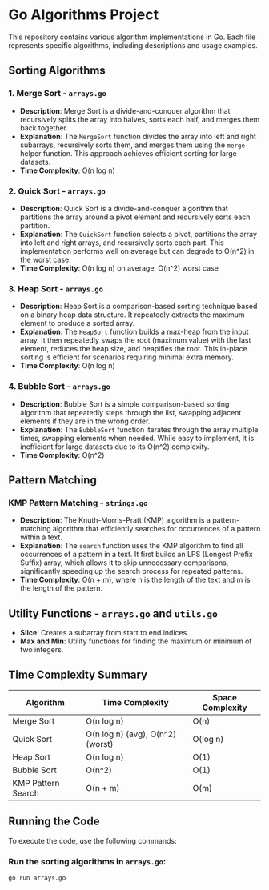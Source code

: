 # Go Algorithms Project

This repository contains various algorithm implementations in Go. Each file represents specific algorithms, including descriptions and usage examples.

## Sorting Algorithms

### 1. Merge Sort - `arrays.go`
- **Description**: Merge Sort is a divide-and-conquer algorithm that recursively splits the array into halves, sorts each half, and merges them back together.
- **Explanation**: The `MergeSort` function divides the array into left and right subarrays, recursively sorts them, and merges them using the `merge` helper function. This approach achieves efficient sorting for large datasets.
- **Time Complexity**: O(n log n)

### 2. Quick Sort - `arrays.go`
- **Description**: Quick Sort is a divide-and-conquer algorithm that partitions the array around a pivot element and recursively sorts each partition.
- **Explanation**: The `QuickSort` function selects a pivot, partitions the array into left and right arrays, and recursively sorts each part. This implementation performs well on average but can degrade to O(n^2) in the worst case.
- **Time Complexity**: O(n log n) on average, O(n^2) worst case

### 3. Heap Sort - `arrays.go`
- **Description**: Heap Sort is a comparison-based sorting technique based on a binary heap data structure. It repeatedly extracts the maximum element to produce a sorted array.
- **Explanation**: The `HeapSort` function builds a max-heap from the input array. It then repeatedly swaps the root (maximum value) with the last element, reduces the heap size, and heapifies the root. This in-place sorting is efficient for scenarios requiring minimal extra memory.
- **Time Complexity**: O(n log n)

### 4. Bubble Sort - `arrays.go`
- **Description**: Bubble Sort is a simple comparison-based sorting algorithm that repeatedly steps through the list, swapping adjacent elements if they are in the wrong order.
- **Explanation**: The `BubbleSort` function iterates through the array multiple times, swapping elements when needed. While easy to implement, it is inefficient for large datasets due to its O(n^2) complexity.
- **Time Complexity**: O(n^2)

## Pattern Matching

### KMP Pattern Matching - `strings.go`
- **Description**: The Knuth-Morris-Pratt (KMP) algorithm is a pattern-matching algorithm that efficiently searches for occurrences of a pattern within a text.
- **Explanation**: The `search` function uses the KMP algorithm to find all occurrences of a pattern in a text. It first builds an LPS (Longest Prefix Suffix) array, which allows it to skip unnecessary comparisons, significantly speeding up the search process for repeated patterns.
- **Time Complexity**: O(n + m), where n is the length of the text and m is the length of the pattern.

## Utility Functions - `arrays.go` and `utils.go`
- **Slice**: Creates a subarray from start to end indices.
- **Max and Min**: Utility functions for finding the maximum or minimum of two integers.

## Time Complexity Summary

| Algorithm         | Time Complexity          | Space Complexity |
|-------------------|--------------------------|-------------------|
| Merge Sort        | O(n log n)               | O(n)             |
| Quick Sort        | O(n log n) (avg), O(n^2) (worst) | O(log n) |
| Heap Sort         | O(n log n)               | O(1)             |
| Bubble Sort       | O(n^2)                   | O(1)             |
| KMP Pattern Search| O(n + m)                 | O(m)             |

## Running the Code

To execute the code, use the following commands:

### Run the sorting algorithms in `arrays.go`:

```bash
go run arrays.go
